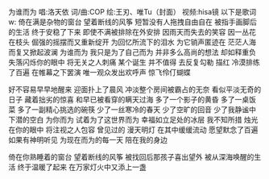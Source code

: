 为谁而为
唱:洛天依
词/曲:COP
绘:王刃、唯Tu（封面）
视频:hisa镜
以下是歌词w:
倚在满是杂物的窗台
望着断线的风筝
短暂没有人拖拽自由自在
被指手画脚后的生活
终于安稳了下来
即使不满被排除在外安排
因雨天而失去的笑容
因一丛花在枝头
倔强的摇摆而又重新绽开
为回忆所流下的泪水
为它销声匿迹在
茫茫人海而复又掀起波澜
为谁而为
我只是为了自己而为
并非多么高尚的想法
却如释重负
失落闪烁你的眼中
将无关之人刺痛
某个诞生 并不值得 去反复勾勒 描红
冷漠排练了百遍
在帷幕之下罢演
唯一观众发出欢呼声
惊飞伶仃蝴蝶

好不容易早早地醒来
迎面扑上了晨风
冲淡整个房间被霸占的无奈
看似平淡无奇的日子
藏着拙劣的惊喜
和早已被看穿的瞒天过海
多了一个影子的黄昏
多了一桌饭菜
多了一副精心挑选的碗筷
少了一丝寒冷的春天
少了空旷的回音
少了我静谧中下潜的空白
为你而为
试着为了这世界而为
幸福如立足处的冰层
我不知所措
烛光在你的眼中
将注视之人包容
曾见过的 漫天明灯 在其中缓缓流动
愿望默念了百遍
如果有神明听见
为现在而为的每一天
陪在我的身边

倚在你熟睡着的窗台
望着断线的风筝
被找回后那孩子喜出望外
被从深海唤醒的生活
终于温暖了起来
在万家灯火中又添上一盏